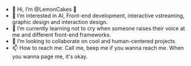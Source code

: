 - 👋 Hi, I’m @LemonCakes 🍋
- 👀 I’m interested in AI, Front-end development, interactive vstreaming, graphic design and interaction design.
- 🌱 I’m currently learning not to cry when someone raises their voice at me and different front-end frameworks.
- 💞️ I’m looking to collaborate on cool and human-centered projects.
- 📫 How to reach me: Call me, beep me if you wanna reach me. When you wanna page me, it's okay.
<!---
LemonCakes/LemonCakes is a ✨ special ✨ repository because its `README.md` (this file) appears on your GitHub profile.
You can click the Preview link to take a look at your changes.
--->
